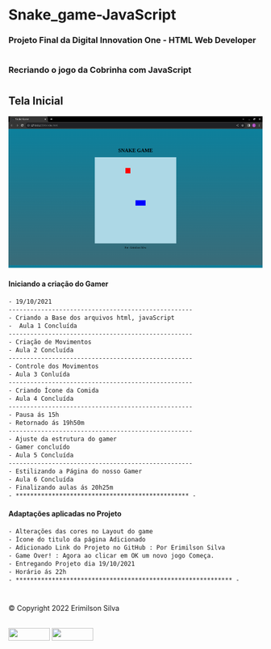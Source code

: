 # Snake_game-JavaScript

### Projeto Final da Digital Innovation One - HTML Web Developer
#
### Recriando o jogo da Cobrinha com JavaScript
#
## Tela Inicial
<img src="img/pagina.png" alt="Tela Inicial" height="300px"/>

#### Iniciando a criação do Gamer
    - 19/10/2021
    ---------------------------------------------------
    - Criando a Base dos arquivos html, javaScript
    -  Aula 1 Concluída
    ---------------------------------------------------
    - Criação de Movimentos 
    - Aula 2 Concluída
    ---------------------------------------------------
    - Controle dos Movimentos
    - Aula 3 Conluída 
    ---------------------------------------------------
    - Criando Ícone da Comida
    - Aula 4 Concluída
    ---------------------------------------------------
    - Pausa ás 15h
    - Retornado ás 19h50m
    ---------------------------------------------------
    - Ajuste da estrutura do gamer
    - Gamer concluído
    - Aula 5 Concluída
    ---------------------------------------------------
    - Estilizando a Página do nosso Gamer
    - Aula 6 Concluída
    - Finalizando aulas ás 20h25m
    - ************************************************ -

#### Adaptações aplicadas no Projeto
    - Alterações das cores no Layout do game
    - Ícone do titulo da página Adicionado
    - Adicionado Link do Projeto no GitHub : Por Erimilson Silva
    - Game Over! : Agora ao clicar em OK um novo jogo Começa.
    - Entregando Projeto dia 19/10/2021
    - Horário ás 22h
    - ************************************************************ -

#
<p>&copy; Copyright 2022 Erimilson Silva</p>
<div stylr = "display: inline_block"> <br>
<a alt="Instagram" href="https://www.instagram.com/erimilson.silva_98/" target="_blank"> <img  align = "center" height = "25" width = "82" src = "https://img.shields.io/badge/Instagram-E4405F?style=for-the-badge&logo=instagram&logoColor=white" target="_blank"></a>
<a alt = "LinkedIn" href="https://www.linkedin.com/in/erimilson-silva-31493720a/" target="_blank"> <img align = "center"  height = "25" width = "82" src = "https://img.shields.io/badge/LinkedIn-0077B5?style=for-the-badge&logo=linkedin&logoColor=white" target ="_blank"> </a>
</div>

#